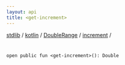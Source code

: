 ```yaml
---
layout: api
title: <get-increment>
---
```

[stdlib](../../../index.html) / [kotlin](../../index.html) / [DoubleRange](../index.html) / [increment](index.html) / [<get-increment>](_get-increment_.html)

# <get-increment>

```
open public fun <get-increment>(): Double
```
